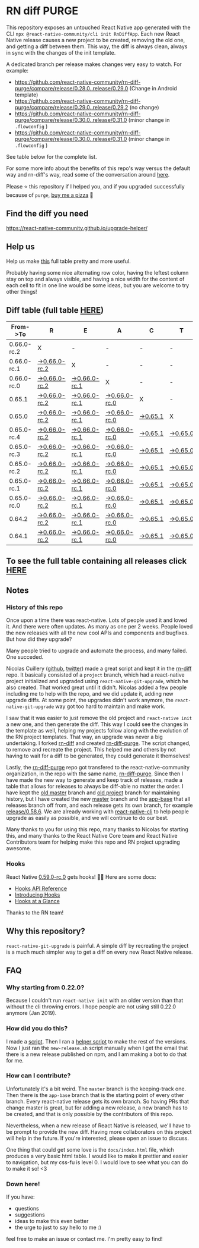 # RN diff PURGE

This repository exposes an untouched React Native app generated with the CLI
`npx @react-native-community/cli init RnDiffApp`. Each new React Native release causes a new project to be created, removing the old one, and getting a diff between them. This way, the diff is always clean, always in sync with the changes of the init template.

A dedicated branch per release makes changes very easy
to watch. For example:

* https://github.com/react-native-community/rn-diff-purge/compare/release/0.28.0..release/0.29.0
(Change in Android template)
* https://github.com/react-native-community/rn-diff-purge/compare/release/0.29.0..release/0.29.2
(no change)
* https://github.com/react-native-community/rn-diff-purge/compare/release/0.30.0..release/0.31.0
(minor change in `.flowconfig` )
* https://github.com/react-native-community/rn-diff-purge/compare/release/0.30.0..release/0.31.0
(minor change in `.flowconfig` )

See table below for the complete list.

For some more info about the benefits of this repo's way versus the default way and rn-diff's way, read some of the conversation around [here](https://github.com/react-native-community/discussions-and-proposals/issues/68#issuecomment-452227478).

Please :star: this repository if I helped you, and if you upgraded successfully because of `purge`, [buy me a pizza](https://www.buymeacoffee.com/pvinis) :pizza:

## Find the diff you need
https://react-native-community.github.io/upgrade-helper/

## Help us
Help us make [this](https://react-native-community.github.io/rn-diff-purge) full table pretty and more useful.

Probably having some nice alternating row color, having the leftest column stay on top and always visible, and having a nice width for the content of each cell to fit in one line would be some ideas, but you are welcome to try other things!

## Diff table (full table [HERE](https://react-native-community.github.io/rn-diff-purge/))

| From->To    | R                                                                                                                         | E                                                                                                                         | A                                                                                                                         | C                                                                                                               | T                                                                                                               |                                                                                                                           | N                                                                                                                         | A                                                                                                                         | T                                                                                                                         | I                                                                                                                    | V                                                                                                          | E   |
| ----------- | ------------------------------------------------------------------------------------------------------------------------- | ------------------------------------------------------------------------------------------------------------------------- | ------------------------------------------------------------------------------------------------------------------------- | --------------------------------------------------------------------------------------------------------------- | --------------------------------------------------------------------------------------------------------------- | ------------------------------------------------------------------------------------------------------------------------- | ------------------------------------------------------------------------------------------------------------------------- | ------------------------------------------------------------------------------------------------------------------------- | ------------------------------------------------------------------------------------------------------------------------- | -------------------------------------------------------------------------------------------------------------------- | ---------------------------------------------------------------------------------------------------------- | --- |
| 0.66.0-rc.2 | X                                                                                                                         | -                                                                                                                         | -                                                                                                                         | -                                                                                                               | -                                                                                                               | -                                                                                                                         | -                                                                                                                         | -                                                                                                                         | -                                                                                                                         | -                                                                                                                    | -                                                                                                          | -   |
| 0.66.0-rc.1 | [->0.66.0-rc.2](https://github.com/react-native-community/rn-diff-purge/compare/release/0.66.0-rc.1..release/0.66.0-rc.2) | X                                                                                                                         | -                                                                                                                         | -                                                                                                               | -                                                                                                               | -                                                                                                                         | -                                                                                                                         | -                                                                                                                         | -                                                                                                                         | -                                                                                                                    | -                                                                                                          | -   |
| 0.66.0-rc.0 | [->0.66.0-rc.2](https://github.com/react-native-community/rn-diff-purge/compare/release/0.66.0-rc.0..release/0.66.0-rc.2) | [->0.66.0-rc.1](https://github.com/react-native-community/rn-diff-purge/compare/release/0.66.0-rc.0..release/0.66.0-rc.1) | X                                                                                                                         | -                                                                                                               | -                                                                                                               | -                                                                                                                         | -                                                                                                                         | -                                                                                                                         | -                                                                                                                         | -                                                                                                                    | -                                                                                                          | -   |
| 0.65.1      | [->0.66.0-rc.2](https://github.com/react-native-community/rn-diff-purge/compare/release/0.65.1..release/0.66.0-rc.2)      | [->0.66.0-rc.1](https://github.com/react-native-community/rn-diff-purge/compare/release/0.65.1..release/0.66.0-rc.1)      | [->0.66.0-rc.0](https://github.com/react-native-community/rn-diff-purge/compare/release/0.65.1..release/0.66.0-rc.0)      | X                                                                                                               | -                                                                                                               | -                                                                                                                         | -                                                                                                                         | -                                                                                                                         | -                                                                                                                         | -                                                                                                                    | -                                                                                                          | -   |
| 0.65.0      | [->0.66.0-rc.2](https://github.com/react-native-community/rn-diff-purge/compare/release/0.65.0..release/0.66.0-rc.2)      | [->0.66.0-rc.1](https://github.com/react-native-community/rn-diff-purge/compare/release/0.65.0..release/0.66.0-rc.1)      | [->0.66.0-rc.0](https://github.com/react-native-community/rn-diff-purge/compare/release/0.65.0..release/0.66.0-rc.0)      | [->0.65.1](https://github.com/react-native-community/rn-diff-purge/compare/release/0.65.0..release/0.65.1)      | X                                                                                                               | -                                                                                                                         | -                                                                                                                         | -                                                                                                                         | -                                                                                                                         | -                                                                                                                    | -                                                                                                          | -   |
| 0.65.0-rc.4 | [->0.66.0-rc.2](https://github.com/react-native-community/rn-diff-purge/compare/release/0.65.0-rc.4..release/0.66.0-rc.2) | [->0.66.0-rc.1](https://github.com/react-native-community/rn-diff-purge/compare/release/0.65.0-rc.4..release/0.66.0-rc.1) | [->0.66.0-rc.0](https://github.com/react-native-community/rn-diff-purge/compare/release/0.65.0-rc.4..release/0.66.0-rc.0) | [->0.65.1](https://github.com/react-native-community/rn-diff-purge/compare/release/0.65.0-rc.4..release/0.65.1) | [->0.65.0](https://github.com/react-native-community/rn-diff-purge/compare/release/0.65.0-rc.4..release/0.65.0) | X                                                                                                                         | -                                                                                                                         | -                                                                                                                         | -                                                                                                                         | -                                                                                                                    | -                                                                                                          | -   |
| 0.65.0-rc.3 | [->0.66.0-rc.2](https://github.com/react-native-community/rn-diff-purge/compare/release/0.65.0-rc.3..release/0.66.0-rc.2) | [->0.66.0-rc.1](https://github.com/react-native-community/rn-diff-purge/compare/release/0.65.0-rc.3..release/0.66.0-rc.1) | [->0.66.0-rc.0](https://github.com/react-native-community/rn-diff-purge/compare/release/0.65.0-rc.3..release/0.66.0-rc.0) | [->0.65.1](https://github.com/react-native-community/rn-diff-purge/compare/release/0.65.0-rc.3..release/0.65.1) | [->0.65.0](https://github.com/react-native-community/rn-diff-purge/compare/release/0.65.0-rc.3..release/0.65.0) | [->0.65.0-rc.4](https://github.com/react-native-community/rn-diff-purge/compare/release/0.65.0-rc.3..release/0.65.0-rc.4) | X                                                                                                                         | -                                                                                                                         | -                                                                                                                         | -                                                                                                                    | -                                                                                                          | -   |
| 0.65.0-rc.2 | [->0.66.0-rc.2](https://github.com/react-native-community/rn-diff-purge/compare/release/0.65.0-rc.2..release/0.66.0-rc.2) | [->0.66.0-rc.1](https://github.com/react-native-community/rn-diff-purge/compare/release/0.65.0-rc.2..release/0.66.0-rc.1) | [->0.66.0-rc.0](https://github.com/react-native-community/rn-diff-purge/compare/release/0.65.0-rc.2..release/0.66.0-rc.0) | [->0.65.1](https://github.com/react-native-community/rn-diff-purge/compare/release/0.65.0-rc.2..release/0.65.1) | [->0.65.0](https://github.com/react-native-community/rn-diff-purge/compare/release/0.65.0-rc.2..release/0.65.0) | [->0.65.0-rc.4](https://github.com/react-native-community/rn-diff-purge/compare/release/0.65.0-rc.2..release/0.65.0-rc.4) | [->0.65.0-rc.3](https://github.com/react-native-community/rn-diff-purge/compare/release/0.65.0-rc.2..release/0.65.0-rc.3) | X                                                                                                                         | -                                                                                                                         | -                                                                                                                    | -                                                                                                          | -   |
| 0.65.0-rc.1 | [->0.66.0-rc.2](https://github.com/react-native-community/rn-diff-purge/compare/release/0.65.0-rc.1..release/0.66.0-rc.2) | [->0.66.0-rc.1](https://github.com/react-native-community/rn-diff-purge/compare/release/0.65.0-rc.1..release/0.66.0-rc.1) | [->0.66.0-rc.0](https://github.com/react-native-community/rn-diff-purge/compare/release/0.65.0-rc.1..release/0.66.0-rc.0) | [->0.65.1](https://github.com/react-native-community/rn-diff-purge/compare/release/0.65.0-rc.1..release/0.65.1) | [->0.65.0](https://github.com/react-native-community/rn-diff-purge/compare/release/0.65.0-rc.1..release/0.65.0) | [->0.65.0-rc.4](https://github.com/react-native-community/rn-diff-purge/compare/release/0.65.0-rc.1..release/0.65.0-rc.4) | [->0.65.0-rc.3](https://github.com/react-native-community/rn-diff-purge/compare/release/0.65.0-rc.1..release/0.65.0-rc.3) | [->0.65.0-rc.2](https://github.com/react-native-community/rn-diff-purge/compare/release/0.65.0-rc.1..release/0.65.0-rc.2) | X                                                                                                                         | -                                                                                                                    | -                                                                                                          | -   |
| 0.65.0-rc.0 | [->0.66.0-rc.2](https://github.com/react-native-community/rn-diff-purge/compare/release/0.65.0-rc.0..release/0.66.0-rc.2) | [->0.66.0-rc.1](https://github.com/react-native-community/rn-diff-purge/compare/release/0.65.0-rc.0..release/0.66.0-rc.1) | [->0.66.0-rc.0](https://github.com/react-native-community/rn-diff-purge/compare/release/0.65.0-rc.0..release/0.66.0-rc.0) | [->0.65.1](https://github.com/react-native-community/rn-diff-purge/compare/release/0.65.0-rc.0..release/0.65.1) | [->0.65.0](https://github.com/react-native-community/rn-diff-purge/compare/release/0.65.0-rc.0..release/0.65.0) | [->0.65.0-rc.4](https://github.com/react-native-community/rn-diff-purge/compare/release/0.65.0-rc.0..release/0.65.0-rc.4) | [->0.65.0-rc.3](https://github.com/react-native-community/rn-diff-purge/compare/release/0.65.0-rc.0..release/0.65.0-rc.3) | [->0.65.0-rc.2](https://github.com/react-native-community/rn-diff-purge/compare/release/0.65.0-rc.0..release/0.65.0-rc.2) | [->0.65.0-rc.1](https://github.com/react-native-community/rn-diff-purge/compare/release/0.65.0-rc.0..release/0.65.0-rc.1) | X                                                                                                                    | -                                                                                                          | -   |
| 0.64.2      | [->0.66.0-rc.2](https://github.com/react-native-community/rn-diff-purge/compare/release/0.64.2..release/0.66.0-rc.2)      | [->0.66.0-rc.1](https://github.com/react-native-community/rn-diff-purge/compare/release/0.64.2..release/0.66.0-rc.1)      | [->0.66.0-rc.0](https://github.com/react-native-community/rn-diff-purge/compare/release/0.64.2..release/0.66.0-rc.0)      | [->0.65.1](https://github.com/react-native-community/rn-diff-purge/compare/release/0.64.2..release/0.65.1)      | [->0.65.0](https://github.com/react-native-community/rn-diff-purge/compare/release/0.64.2..release/0.65.0)      | [->0.65.0-rc.4](https://github.com/react-native-community/rn-diff-purge/compare/release/0.64.2..release/0.65.0-rc.4)      | [->0.65.0-rc.3](https://github.com/react-native-community/rn-diff-purge/compare/release/0.64.2..release/0.65.0-rc.3)      | [->0.65.0-rc.2](https://github.com/react-native-community/rn-diff-purge/compare/release/0.64.2..release/0.65.0-rc.2)      | [->0.65.0-rc.1](https://github.com/react-native-community/rn-diff-purge/compare/release/0.64.2..release/0.65.0-rc.1)      | [->0.65.0-rc.0](https://github.com/react-native-community/rn-diff-purge/compare/release/0.64.2..release/0.65.0-rc.0) | X                                                                                                          | -   |
| 0.64.1      | [->0.66.0-rc.2](https://github.com/react-native-community/rn-diff-purge/compare/release/0.64.1..release/0.66.0-rc.2)      | [->0.66.0-rc.1](https://github.com/react-native-community/rn-diff-purge/compare/release/0.64.1..release/0.66.0-rc.1)      | [->0.66.0-rc.0](https://github.com/react-native-community/rn-diff-purge/compare/release/0.64.1..release/0.66.0-rc.0)      | [->0.65.1](https://github.com/react-native-community/rn-diff-purge/compare/release/0.64.1..release/0.65.1)      | [->0.65.0](https://github.com/react-native-community/rn-diff-purge/compare/release/0.64.1..release/0.65.0)      | [->0.65.0-rc.4](https://github.com/react-native-community/rn-diff-purge/compare/release/0.64.1..release/0.65.0-rc.4)      | [->0.65.0-rc.3](https://github.com/react-native-community/rn-diff-purge/compare/release/0.64.1..release/0.65.0-rc.3)      | [->0.65.0-rc.2](https://github.com/react-native-community/rn-diff-purge/compare/release/0.64.1..release/0.65.0-rc.2)      | [->0.65.0-rc.1](https://github.com/react-native-community/rn-diff-purge/compare/release/0.64.1..release/0.65.0-rc.1)      | [->0.65.0-rc.0](https://github.com/react-native-community/rn-diff-purge/compare/release/0.64.1..release/0.65.0-rc.0) | [->0.64.2](https://github.com/react-native-community/rn-diff-purge/compare/release/0.64.1..release/0.64.2) | X   |

## To see the full table containing all releases click [HERE](https://react-native-community.github.io/rn-diff-purge/)

## Notes

### History of this repo

Once upon a time there was react-native. Lots of people used it and loved it. And there were often updates. As many as one per 2 weeks. People loved the new releases with all the new cool APIs and components and bugfixes. But how did they upgrade?

Many people tried to upgrade and automate the process, and many failed. One succeded.

Nicolas Cuillery ([github](https://github.com/ncuillery), [twitter](https://twitter.com/ncuillery)) made a great script and kept it in the [rn-diff](https://github.com/ncuillery/rn-diff) repo. It basically consisted of a `project` branch, which had a react-native project initialized and upgraded using `react-native-git-upgrade`, which he also created. That worked great until it didn't. Nicolas added a few people including me to help with the repo, and we did update it, adding new upgrade diffs. At some point, the upgrades didn't work anymore, the `react-native-git-upgrade` way got too hard to maintain and make work.

I saw that it was easier to just remove the old project and `react-native init` a new one, and then generate the diff. This way I could see the changes in the template as well, helping my projects follow along with the evolution of the RN project templates. That way, an upgrade was never a big undertaking. I forked [rn-diff](https://github.com/ncuillery/rn-diff) and created [rn-diff-purge](https://github.com/react-native-community/rn-diff-purge). The script changed, to remove and recreate the project. This helped me and others by not having to wait for a diff to be generated, they could generate it themselves!

Lastly, the [rn-diff-purge](https://github.com/react-native-community/rn-diff-purge) repo got transfered to the react-native-community organization, in the repo with the same name, [rn-diff-purge](https://github.com/react-native-community/rn-diff-purge). Since then I have made the new way to generate and keep track of releases, made a table that allows for releases to always be diff-able no matter the order. I have kept the [old master](https://github.com/react-native-community/rn-diff-purge/tree/old/master) branch and [old project](https://github.com/react-native-community/rn-diff-purge/tree/old/project) branch for maintaining history, but I have created the new [master](https://github.com/react-native-community/rn-diff-purge/tree/master) branch and the [app-base](https://github.com/react-native-community/rn-diff-purge/tree/app-base) that all releases branch off from, and each release gets its own branch, for example [release/0.58.6](https://github.com/react-native-community/rn-diff-purge/tree/release/0.58.6). We are already working with [react-native-cli](https://github.com/react-native-community/react-native-cli) to help people upgrade as easily as possible, and we will continue to do our best.

Many thanks to you for using this repo, many thanks to Nicolas for starting this, and many thanks to the React Native Core team and React Native Contributors team for helping make this repo and RN project upgrading awesome.

### Hooks
React Native [0.59.0-rc.0](https://github.com/react-native-community/rn-diff-purge#version-changes) gets hooks! 🎉🥳
Here are some docs:
- [Hooks API Reference](https://reactjs.org/docs/hooks-reference.html)
- [Introducing Hooks](https://reactjs.org/docs/hooks-intro.html)
- [Hooks at a Glance](https://reactjs.org/docs/hooks-overview.html)

Thanks to the RN team!

## Why this repository?
`react-native-git-upgrade` is painful. A simple diff by recreating the project is a much much simpler way to get a diff on every new React Native release.

## FAQ

### Why starting from 0.22.0?

Because I couldn't run `react-native init` with an older version than that without the cli throwing errors. I hope people are not using still 0.22.0 anymore (Jan 2019).

### How did you do this?

I made a [script](https://github.com/react-native-community/rn-diff-purge/blob/master/new-release.sh). Then I ran a [helper script](https://github.com/react-native-community/rn-diff-purge/blob/master/new-release.sh) to make the rest of the versions.
Now I just ran the `new-release.sh` script manually when I get the email that there is a new release published on npm, and I am making a bot to do that for me.

### How can I contribute?

Unfortunately it's a bit weird. The `master` branch is the keeping-track one. Then there is the `app-base` branch that is the starting point of every other branch. Every react-native release gets its own branch. So having PRs that change master is great, but for adding a new release, a new branch has to be created, and that is only possible by the contributors of this repo.

Nevertheless, when a new release of React Native is released, we'll have to be prompt to provide
the new diff. Having more collaborators on this project will help in the future. If you're interested, please open an issue to discuss.

One thing that could get some love is the `docs/index.html` file, which produces a very basic html table. I would like to make it prettier and easier to navigation, but my css-fu is level 0. I would love to see what you can do to make it so! <3

### Down here!

If you have:
- questions
- suggestions
- ideas to make this even better
- the urge to just to say hello to me :)

feel free to make an issue or contact me. I'm pretty easy to find!
